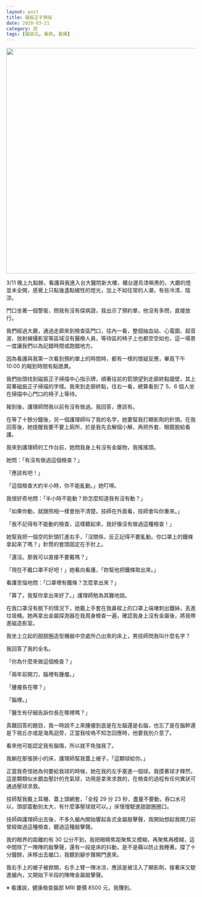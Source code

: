 ```yaml
---
layout: post
title: 磁振正子掃描
date: 2020-03-21
category: 誌
tags: [腦袋瓜, 看病, 看護]
---
```


<img src="/blog/assets/images/2020/mri.jpg" style="width:600px"/>

3/11 晚上九點餘，看護與我進入台大醫院新大樓，櫃台邊烏漆嘛黑的，大廳的燈並未全開，感覺上只點幾盞點綴性的燈光，加上不如往常的人潮，有些冷清、陰涼。

<!--more-->

門口坐著一個警衛，問我有沒有探病證，我出示了預約單，他沒有多問，直接放行。

我們經過大廳，通過走廊來到檢查區門口，往內一看，整個抽血站、心電圖、超音波、放射線攝影室等區域沒有醫療人員，等待區的椅子上也都空空如也，這一場景一度讓我們以為記錯時間或跑錯地方。

因為看護與我第一次看到預約單上的時間時，都有一樣的懷疑反應，畢竟下午 10:00 的報到時間有點詭異。

我們抬頭找到磁振正子掃描中心指示牌，順著往前的箭頭望到走廊終點牆壁，其上寫著磁振正子掃描的字樣。我來到走廊終點，往右一看，總算看到了 5、6 個人坐在掃描中心門口的椅子上等待。

報到後，護理師問我以前有沒有做過。我回答，應該有。

在等了十餘分鐘後，另一個護理師叫了我的名字，她要幫我打顯影劑的針頭。在我回答後，她提醒我要不要上廁所，於是我先去解個小解，再把外套、眼鏡脫給看護。

我來到護理師的工作台前，她問我身上有沒有金屬物，我搖搖頭。

她問：「有沒有做過這個檢查？」

「應該有吧！」

「這個檢查大約半小時，你不能亂動。」她叮嚀。

我很好奇地問：「半小時不能動？妳怎麼知道我有沒有動？」

「如果你動，就跟照相一樣會拍不清楚。技師在外面看，技師會叫你重來。」

「我不記得有不能動的檢查，這樣聽起來，我好像沒有做過這種檢查！」

她幫我把一個空的針頭打進右手，「沒關係，反正記得不要亂動。你口罩上的鐵條拿起來了嗎？」針筒的套頭固定在手肘上。

「還沒。那我可以直接不要戴嗎？」

「現在不戴口罩不好吧！」她看向看護，「妳幫他把鐵條取出來。」

看護苦惱地問：「口罩裡有鐵條？怎麼拿出來？」

「算了，我幫你拿出來好了。」護理師勉為其難地說。

在我口罩沒有脫下的情況下，她戴上手套在我鼻樑上的口罩上端堵刺出鐵絲，丟進垃圾桶。她再拿出金屬探測器在我周身檢查一遍，確認我身上沒有金屬後，將我帶進磁造影室。

我坐上立起的甜甜圈造型機器中空處所凸出來的床上，男技師問我叫什麼名字？

我回答了我的全名。

「你為什麼來做這個檢查？」

「兩年前開刀，腦裡有腫瘤。」

「腫瘤長在哪？」

「腦裡。」

「醫生有仔細告訴你長在哪裡嗎？」

真難回答的題目，我一時說不上來腫瘤到底是在左腦還是右腦，也忘了是在腦幹還是下視丘亦或是海馬迴旁，正當我吱嗚不知怎回應時，他要我別介意了。

看來他可能認定我有腦傷，所以就不免強我了。

我躺在那張狹小的床，護理師幫我蓋上被子，「這顆球給你。」

正當我奇怪她為何要給我球的時候，她在我的左手塞進一個球。我摸著球才釋然，這是顆類似水銀血壓計的充氣球，功用是拿來求救的，在檢查的過程有任何異狀可通過壓球求救。

技師幫我戴上耳機、蓋上頭網套，「全程 29 分 23 秒，盡量不要動，吞口水可以，頭部震動別太大，有什麼事壓球就可以。」床慢慢駛進甜甜圈圈口。

技師與護理師出去後，不多久艙內開始響起各式金屬敲擊聲，我開始想起我開刀前曾經做過這種檢查，聽過這種敲擊聲。

我的眼界的距離約有 30 公分不到，我把眼睛焦距聚焦又模糊，再聚焦再模糊，這中間除了一陣陣的敲擊聲，還有一段是床的抖動，是不是藉以防止我睡著。撐了十分鐘餘，床移出去艙口，我聽到腳步聲開門進來。

我右手上的被子被掀開，右手上臂一陣冰涼，應該是被注入了顯影劑，接著床又駛進艙內，又開始下半段的陣陣金屬敲擊聲。

※ 看護說，健康檢查腦部 MRI 要價 8500 元，我賺到。
